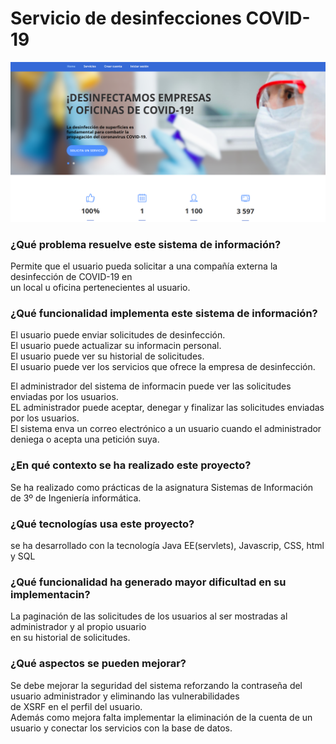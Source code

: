 # Servicio de desinfecciones COVID-19  
![alt text](https://github.com/dmarcob/desinfeccionCOVID/blob/main/images/index.png)

### ¿Qué problema resuelve este sistema de información?  
 Permite que el usuario pueda solicitar a una compañía externa la desinfección de COVID-19 en   
 un local u oficina pertenecientes al usuario.  

### ¿Qué funcionalidad implementa este sistema de información?  
 El usuario puede enviar solicitudes de desinfección.  
 El usuario puede actualizar su informacin personal.  
 El usuario puede ver su historial de solicitudes.  
 El usuario puede ver los servicios que ofrece la empresa de desinfección.  
 
 El administrador del sistema de informacin puede ver las solicitudes enviadas por los usuarios.  
 EL administrador puede aceptar, denegar y finalizar las solicitudes enviadas por los usuarios.  
 El sistema enva un correo electrónico a un usuario cuando el administrador deniega o acepta una petición suya.  
 
### ¿En qué contexto se ha realizado este proyecto?  
 Se ha realizado como prácticas de la asignatura Sistemas de Información de 3º de Ingeniería informática.  
 
### ¿Qué tecnologías usa este proyecto?  
 se ha desarrollado con la tecnología Java EE(servlets), Javascrip, CSS, html y SQL  
 
### ¿Qué funcionalidad ha generado mayor dificultad en su implementacin?  
 La paginación de las solicitudes de los usuarios al ser mostradas al administrador y al propio usuario  
 en su historial de solicitudes.  
 
### ¿Qué aspectos se pueden mejorar?  
Se debe mejorar la seguridad del sistema reforzando la contraseña del usuario administrador y eliminando las vulnerabilidades  
de XSRF en el perfil del usuario.   
Además como mejora falta implementar la eliminación de la cuenta de un usuario y conectar los servicios con la base de datos.  

